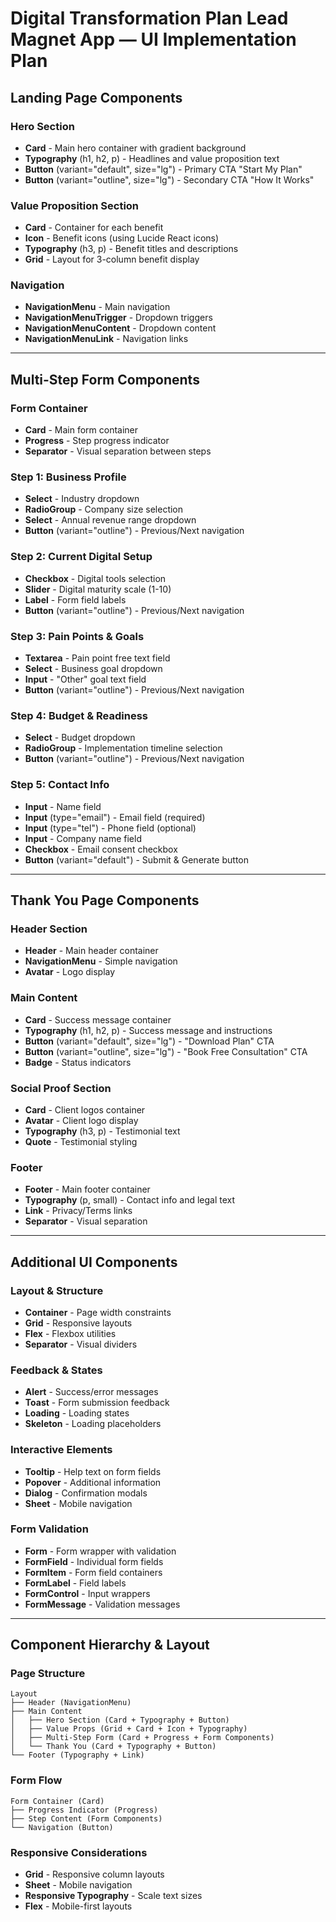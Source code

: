 # Digital Transformation Plan Lead Magnet App — UI Implementation Plan

## Landing Page Components

### Hero Section
- **Card** - Main hero container with gradient background
- **Typography** (h1, h2, p) - Headlines and value proposition text
- **Button** (variant="default", size="lg") - Primary CTA "Start My Plan"
- **Button** (variant="outline", size="lg") - Secondary CTA "How It Works"

### Value Proposition Section
- **Card** - Container for each benefit
- **Icon** - Benefit icons (using Lucide React icons)
- **Typography** (h3, p) - Benefit titles and descriptions
- **Grid** - Layout for 3-column benefit display

### Navigation
- **NavigationMenu** - Main navigation
- **NavigationMenuTrigger** - Dropdown triggers
- **NavigationMenuContent** - Dropdown content
- **NavigationMenuLink** - Navigation links

---

## Multi-Step Form Components

### Form Container
- **Card** - Main form container
- **Progress** - Step progress indicator
- **Separator** - Visual separation between steps

### Step 1: Business Profile
- **Select** - Industry dropdown
- **RadioGroup** - Company size selection
- **Select** - Annual revenue range dropdown
- **Button** (variant="outline") - Previous/Next navigation

### Step 2: Current Digital Setup
- **Checkbox** - Digital tools selection
- **Slider** - Digital maturity scale (1-10)
- **Label** - Form field labels
- **Button** (variant="outline") - Previous/Next navigation

### Step 3: Pain Points & Goals
- **Textarea** - Pain point free text field
- **Select** - Business goal dropdown
- **Input** - "Other" goal text field
- **Button** (variant="outline") - Previous/Next navigation

### Step 4: Budget & Readiness
- **Select** - Budget dropdown
- **RadioGroup** - Implementation timeline selection
- **Button** (variant="outline") - Previous/Next navigation

### Step 5: Contact Info
- **Input** - Name field
- **Input** (type="email") - Email field (required)
- **Input** (type="tel") - Phone field (optional)
- **Input** - Company name field
- **Checkbox** - Email consent checkbox
- **Button** (variant="default") - Submit & Generate button

---

## Thank You Page Components

### Header Section
- **Header** - Main header container
- **NavigationMenu** - Simple navigation
- **Avatar** - Logo display

### Main Content
- **Card** - Success message container
- **Typography** (h1, h2, p) - Success message and instructions
- **Button** (variant="default", size="lg") - "Download Plan" CTA
- **Button** (variant="outline", size="lg") - "Book Free Consultation" CTA
- **Badge** - Status indicators

### Social Proof Section
- **Card** - Client logos container
- **Avatar** - Client logo display
- **Typography** (h3, p) - Testimonial text
- **Quote** - Testimonial styling

### Footer
- **Footer** - Main footer container
- **Typography** (p, small) - Contact info and legal text
- **Link** - Privacy/Terms links
- **Separator** - Visual separation

---

## Additional UI Components

### Layout & Structure
- **Container** - Page width constraints
- **Grid** - Responsive layouts
- **Flex** - Flexbox utilities
- **Separator** - Visual dividers

### Feedback & States
- **Alert** - Success/error messages
- **Toast** - Form submission feedback
- **Loading** - Loading states
- **Skeleton** - Loading placeholders

### Interactive Elements
- **Tooltip** - Help text on form fields
- **Popover** - Additional information
- **Dialog** - Confirmation modals
- **Sheet** - Mobile navigation

### Form Validation
- **Form** - Form wrapper with validation
- **FormField** - Individual form fields
- **FormItem** - Form field containers
- **FormLabel** - Field labels
- **FormControl** - Input wrappers
- **FormMessage** - Validation messages

---

## Component Hierarchy & Layout

### Page Structure
```
Layout
├── Header (NavigationMenu)
├── Main Content
│   ├── Hero Section (Card + Typography + Button)
│   ├── Value Props (Grid + Card + Icon + Typography)
│   ├── Multi-Step Form (Card + Progress + Form Components)
│   └── Thank You (Card + Typography + Button)
└── Footer (Typography + Link)
```

### Form Flow
```
Form Container (Card)
├── Progress Indicator (Progress)
├── Step Content (Form Components)
└── Navigation (Button)
```

### Responsive Considerations
- **Grid** - Responsive column layouts
- **Sheet** - Mobile navigation
- **Responsive Typography** - Scale text sizes
- **Flex** - Mobile-first layouts
